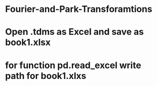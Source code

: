 # Fourier-and-Park-Transforamtions
# Open .tdms as Excel and save as book1.xlsx
# for function pd.read_excel write path for book1.xlxs
